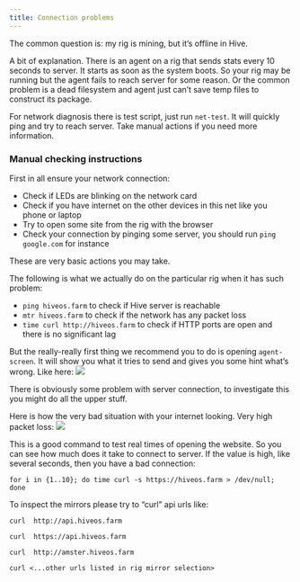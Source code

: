 ```yaml
---
title: Connection problems
---
```


The common question is: my rig is mining, but it’s offline in Hive.

A bit of explanation. There is an agent on a rig that sends stats every 10 seconds to server. It starts as soon as the system boots. So your rig may be running but the agent fails to reach server for some reason. Or the common problem is a dead filesystem and agent just can’t save temp files to construct its package.

For network diagnosis there is test script, just run `net-test`. It will quickly ping and try to reach server. Take manual actions if you need more information.

### Manual checking instructions
First in all ensure your network connection:
- Check if LEDs are blinking on the network card
- Check if you have internet on the other devices in this net like you phone or laptop
- Try to open some site from the rig with the browser
- Check your connection by pinging some server, you should run `ping google.com` for instance

These are very basic actions you may take.

The following is what we actually do on the particular rig when it has such problem:
- `ping hiveos.farm` to check if Hive server is reachable
- `mtr hiveos.farm` to check if the network has any packet loss
- `time curl http://hiveos.farm` to check if HTTP ports are open and there is no significant lag

But the really-really first thing we recommend you to do is opening `agent-screen`. It will show you what it tries to send and gives you some hint what’s wrong. Like here:
<img src="https://lbd.hiveos.farm/kbase/images/forum/nvxqh2a34xub.jpg">

There is obviously some problem with server connection, to investigate this you might do all the upper stuff.

Here is how the very bad situation with your internet looking. Very high packet loss:
<img src="https://lbd.hiveos.farm/kbase/images/forum/iod0sqwp8nhm.jpg">

This is a good command to test real times of opening the website. So you can see how much does it take to connect to server. If the value is high, like several seconds, then you have a bad connection:

`for i in {1..10}; do time curl -s https://hiveos.farm > /dev/null; done`

To inspect the mirrors please try to “curl” api urls like:

`curl  http://api.hiveos.farm`

`curl  https://api.hiveos.farm`

`curl  http://amster.hiveos.farm`

`curl <...other urls listed in rig mirror selection>`
